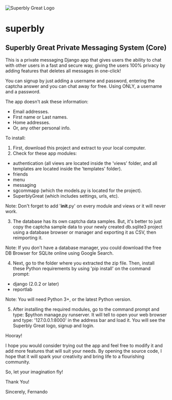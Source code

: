 ![Superbly Great Logo][logo]

[logo]: https://lh3.googleusercontent.com/KkUYTCzJSEM4GbNY2mqlGz_K5M-62NKAxhZp6OYGkXtKZrTA0JWVm7Bdjf6l9--VmHfk__ktUfYDBrZfILorTJOz7bAfs6JghmgdxEwNDiqhRIaLf6-w2lVy_Rbv6g_DOL0hwjffrqT8rIykhJ842F11Hbwo3ZdV746gEL-BwIIcFnmO-x97n7GgEhUYY0JDeAvz4jAh2A2omL6PHbQe0ZS72bTWFy5yQ15dMn-rcuSdgDHVLxw-EZ_A4LLIAJ-XPK6MXB2Lf58ywQ5S25xbrHuXmo8s501A-dHDrBKrMh1BbczYEGa8cXsUKUqml1Br3GBCOFdolZkXYyVNSkf459y-igI-jtHnbw5Qa8UnxZKHZd6BT4vqqAn-Fa-psmeIHr8RJL_JVugg-XTIDpD0JosbBiO-oHXr1W9QQwWk-74kyqRQ0ZQcOahXzgDKsSEOJSt07Bjq7sRZXx_MgUN8gVKSUn-tw9Qz12nqdjq3on2sCF_-5woNuT7zdIrN3hupLqixb2b1eCnZYIT4LpnCBuqp5aLlMDx1eOVFn3FJDm8O9Iym71ioZCiRhfUsi6ZT88z1qWjSUd-TXPgrzqwEHLppCAGEAYL8U-qRd3s=s256-no "Superbly Great Logo"
# superbly
## Superbly Great Private Messaging System (Core)

This is a private messaging Django app that gives users the ability to chat with
other users in a fast and secure way, giving the users 100% privacy by adding
features that deletes all messages in one-click!

You can signup by just adding a username and password, entering the captcha answer
and you can chat away for free. Using ONLY, a username and a password.

The app doesn't ask these information:
- Email addresses.
- First name or Last names.
- Home addresses.
- Or, any other personal info.

To install:
1. First, download this project and extract to your local computer.
2. Check for these app modules:
  - authentication (all views are located inside the 'views' folder, and all
  templates are located inside the 'templates' folder).
  - friends
  - menu
  - messaging
  - sgcommapp (which the models.py is located for the project).
  - SuperblyGreat (which includes settings, urls, etc).

Note: Don't forget to add '__init__.py' on every module and views or it will never work.

3. The database has its own captcha data samples. But, it's better to just copy
the captcha sample data to your newly created db.sqlite3 project using a database
browser or manager and exporting it as CSV, then reimporting it.

Note: If you don't have a database manager, you could download the free
DB Browser for SQLite online using Google Search.

4. Next, go to the folder where you extracted the zip file. Then, install these Python requirements by using 'pip install'
on the command prompt:
  - django (2.0.2 or later)
  - reportlab

Note: You will need Python 3+, or the latest Python version.

5. After installing the required modules, go to the command prompt and type: $python manage.py runserver.
It will tell to open your web browser and type: '127.0.0.1:8000' in the address bar and load it.
You will see the Superbly Great logo, signup and login.

Hooray!

I hope you would consider trying out the app and feel free to modify it and add
more features that will suit your needs. By opening the source code, I hope that it
will spark your creativity and bring life to a flourishing community.

So, let your imagination fly!

Thank You!

Sincerely,
Fernando

